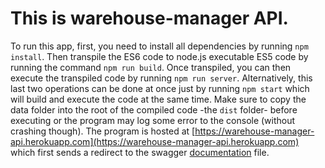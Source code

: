 # This is warehouse-manager API.
To run this app, first, you need to install all dependencies by running `npm install`. Then transpile the ES6 code to node.js executable ES5 code by running the command `npm run build`. Once transpiled, you can then execute the transpiled code by running `npm run server`.
Alternatively, this last two operations can be done at once just by running `npm start` which will build and execute the code at the same time.
Make sure to copy the data folder into the root of the compiled code -the `dist` folder- before executing or the program may log some error to the console (without crashing though).
The program is hosted at [https://warehouse-manager-api.herokuapp.com](https://warehouse-manager-api.herokuapp.com) which first sends a redirect to the swagger [documentation](https://app.swaggerhub.com/apis-docs/TundeMercy/warehouse-manager-doc/1.0.0) file.
